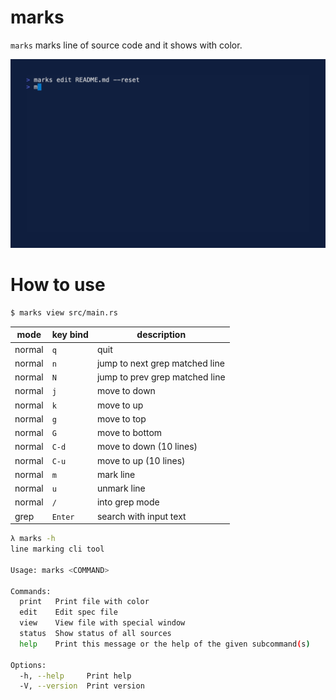 # marks

`marks` marks line of source code and it shows with color.

![Demo](assets/demo.gif)

# How to use

```bash
$ marks view src/main.rs
```

| mode   | key bind | description                    |
|--------|----------|--------------------------------|
| normal | `q`      | quit                           |
| normal | `n`      | jump to next grep matched line |
| normal | `N`      | jump to prev grep matched line |
| normal | `j`      | move to down                   |
| normal | `k`      | move to up                     |
| normal | `g`      | move to top                    |
| normal | `G`      | move to bottom                 |
| normal | `C-d`    | move to down (10 lines)        |
| normal | `C-u`    | move to up (10 lines)          |
| normal | `m`      | mark line                      |
| normal | `u`      | unmark line                    |
| normal | `/`      | into grep mode                 |
| grep   | `Enter`  | search with input text         |

```bash
λ marks -h
line marking cli tool

Usage: marks <COMMAND>

Commands:
  print   Print file with color
  edit    Edit spec file
  view    View file with special window
  status  Show status of all sources
  help    Print this message or the help of the given subcommand(s)

Options:
  -h, --help     Print help
  -V, --version  Print version
```
